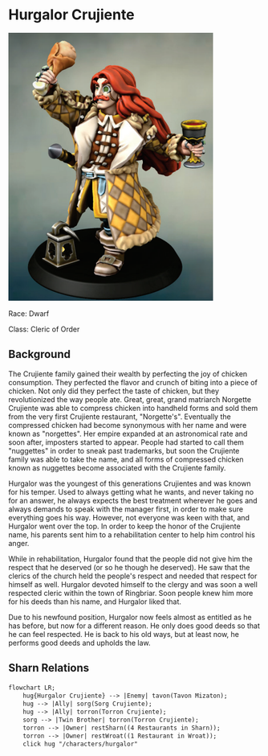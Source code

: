 # Hurgalor Crujiente
<img class="float-left h-96 mr-8 mb-8 rounded"   src="https://raw.githubusercontent.com/DiscoverTec/anExperiment/main/eberron-by-night/images/characters/hurgalor.png"/>

Race: Dwarf

Class: Cleric of Order

## Background

The Crujiente family gained their wealth by perfecting the joy of chicken consumption. They perfected the flavor and crunch of biting into a piece of chicken. Not only did they perfect the taste of chicken, but they revolutionized the way people ate. Great, great, grand matriarch Norgette Crujiente was able to compress chicken into handheld forms and sold them from the very first Crujiente restaurant, "Norgette's". Eventually the compressed chicken had become synonymous with her name and were known as "norgettes". Her empire expanded at an astronomical rate and soon after, imposters started to appear. People had started to call them "nuggettes" in order to sneak past trademarks, but soon the Crujiente family was able to take the name, and all forms of compressed chicken known as nuggettes become associated with the Crujiente family.

Hurgalor was the youngest of this generations Crujientes and was known for his temper. Used to always getting what he wants, and never taking no for an answer, he always expects the best treatment wherever he goes and always demands to speak with the manager first, in order to make sure everything goes his way. However, not everyone was keen with that, and Hurgalor went over the top. In order to keep the honor of the Crujiente name, his parents sent him to a rehabilitation center to help him control his anger.

While in rehabilitation, Hurgalor found that the people did not give him the respect that he deserved (or so he though he deserved). He saw that the clerics of the church held the people's respect and needed that respect for himself as well. Hurgalor devoted himself to the clergy and was soon a well respected cleric within the town of Ringbriar. Soon people knew him more for his deeds than his name, and Hurgalor liked that.

Due to his newfound position, Hurgalor now feels almost as entitled as he has before, but now for a different reason. He only does good deeds so that he can feel respected. He is back to his old ways, but at least now, he performs good deeds and upholds the law.

## Sharn Relations

```mermaid
flowchart LR;
    hug{Hurgalor Crujiente} --> |Enemy| tavon(Tavon Mizaton);
    hug --> |Ally| sorg(Sorg Crujiente);
    hug --> |Ally| torron(Torron Crujiente);
    sorg --> |Twin Brother| torron(Torron Crujiente);
    torron --> |Owner| restSharn((4 Restaurants in Sharn));
    torron --> |Owner| restWroat((1 Restaurant in Wroat));
    click hug "/characters/hurgalor"
```
